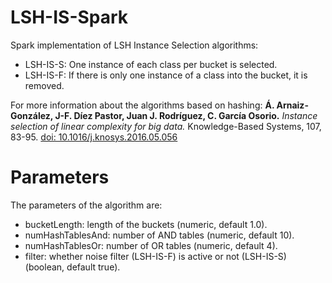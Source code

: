 # LSH-IS-Spark
Spark implementation of LSH Instance Selection algorithms:
- LSH-IS-S: One instance of each class per bucket is selected.
- LSH-IS-F: If there is only one instance of a class into the bucket, it is removed.

For more information about the algorithms based on hashing:
 **Á. Arnaiz-González, J-F. Díez Pastor, Juan J. Rodríguez, C. García Osorio.** _Instance selection of linear complexity for big data._ Knowledge-Based Systems, 107, 83-95. [doi: 10.1016/j.knosys.2016.05.056](https://doi.org/10.1016/j.knosys.2016.05.056)

# Parameters
The parameters of the algorithm are:
- bucketLength: length of the buckets (numeric, default 1.0).
- numHashTablesAnd: number of AND tables (numeric, default 10).
- numHashTablesOr: number of OR tables (numeric, default 4).
- filter: whether noise filter (LSH-IS-F) is active or not (LSH-IS-S) (boolean, default true).

